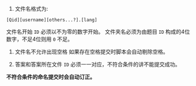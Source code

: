 1. 文件名格式为:
```
[Qid][username][others...?].[lang]
```
文件名开始 `ID` 必须以不为零的数字开始。
文件夹名必须为由题目 `ID` 构成的4位数字，不足4位则用 `0` 不足。

1. 文件名不允许出现空格
如果存在空格提交时脚本会自动剔除空格。

1. 答案和答案所在文件 `ID` 必须一一对应，不符合条件的讲不能提交成功。

**不符合条件的命名提交时会自动订正。**
